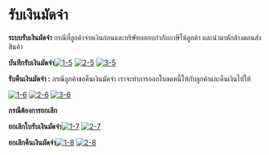 # รับเงินมัดจำ

**ระบบรับเงินมัดจำ** กรณีที่ลูกค้าจ่ายเงินก่อนและบริษัทออกบกำกับภาษีให้ลูกค้า
และนำมาหักล้างตอนส่งสินค้า

**บันทึกรับเงินมัดจำ**[![1-5](http://www.smlaccount.com/manual/wp-content/uploads/2017/10/1-5.jpg)](http://www.smlaccount.com/manual/wp-content/uploads/2017/10/1-5.jpg) [![2-5](http://www.smlaccount.com/manual/wp-content/uploads/2017/10/2-5.jpg)](http://www.smlaccount.com/manual/wp-content/uploads/2017/10/2-5.jpg) [![3-5](http://www.smlaccount.com/manual/wp-content/uploads/2017/10/3-5.jpg)](http://www.smlaccount.com/manual/wp-content/uploads/2017/10/3-5.jpg)



**รับคืนเงินมัดจำ :** กรณีลูกค้าขอคืนเงินมัดจำ
เราจะทำการออกใบลดหนี้ให้กับลูกค้าและคืนเงินไปให้

[![1-6](http://www.smlaccount.com/manual/wp-content/uploads/2017/10/1-6.jpg)](http://www.smlaccount.com/manual/wp-content/uploads/2017/10/1-6.jpg) [![2-6](http://www.smlaccount.com/manual/wp-content/uploads/2017/10/2-6.jpg)](http://www.smlaccount.com/manual/wp-content/uploads/2017/10/2-6.jpg) [![3-6](http://www.smlaccount.com/manual/wp-content/uploads/2017/10/3-6.jpg)](http://www.smlaccount.com/manual/wp-content/uploads/2017/10/3-6.jpg)



**กรณีต้องการยกเลิก**

**ยกเลิกใบรับเงินมัดจำ**[![1-7](http://www.smlaccount.com/manual/wp-content/uploads/2017/10/1-7.jpg)](http://www.smlaccount.com/manual/wp-content/uploads/2017/10/1-7.jpg) [![2-7](http://www.smlaccount.com/manual/wp-content/uploads/2017/10/2-7.jpg)](http://www.smlaccount.com/manual/wp-content/uploads/2017/10/2-7.jpg)



**ยกเลิกคืนเงินมัดจำ**[![1-8](http://www.smlaccount.com/manual/wp-content/uploads/2017/10/1-8.jpg)](http://www.smlaccount.com/manual/wp-content/uploads/2017/10/1-8.jpg) [![2-8](http://www.smlaccount.com/manual/wp-content/uploads/2017/10/2-8.jpg)](http://www.smlaccount.com/manual/wp-content/uploads/2017/10/2-8.jpg)





